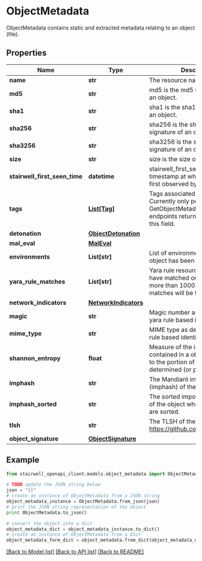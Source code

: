 # ObjectMetadata

ObjectMetadata contains static and extracted metadata relating to an object (file).

## Properties
Name | Type | Description | Notes
------------ | ------------- | ------------- | -------------
**name** | **str** | The resource name of the object. | [optional] 
**md5** | **str** | md5 is the md5 hash signature of an object. | [optional] 
**sha1** | **str** | sha1 is the sha1 hash signature of an object. | [optional] 
**sha256** | **str** | sha256 is the sha256 hash signature of an object. | [optional] 
**sha3256** | **str** | sha3256 is the sha3_256 hash signature of an object. | [optional] 
**size** | **str** | size is the size of the file in bytes. | [optional] 
**stairwell_first_seen_time** | **datetime** | stairwell_first_seen_time is the timestamp at which an object was first observed by Stairwell. | [optional] 
**tags** | [**List[Tag]**](Tag.md) | Tags associated with this object. Currently only populated by GetObjectMetadata. Other endpoints returning objects omit this field. | [optional] 
**detonation** | [**ObjectDetonation**](ObjectDetonation.md) |  | [optional] 
**mal_eval** | [**MalEval**](MalEval.md) |  | [optional] 
**environments** | **List[str]** | List of environments that this object has been seen within. | [optional] 
**yara_rule_matches** | **List[str]** | Yara rule resource names which have matched on this object. If more than 1000 yara rule, the matches will be truncated. | [optional] 
**network_indicators** | [**NetworkIndicators**](NetworkIndicators.md) |  | [optional] 
**magic** | **str** | Magic number as determined by yara rule based identification. | [optional] 
**mime_type** | **str** | MIME type as determined by yara rule based identification. | [optional] 
**shannon_entropy** | **float** | Measure of the information contained in a object as opposed to the portion of the object that is determined (or predictable). | [optional] 
**imphash** | **str** | The Mandiant import hash (imphash) of the object. | [optional] 
**imphash_sorted** | **str** | The sorted import hash (imphash) of the object where the imports are sorted. | [optional] 
**tlsh** | **str** | The TLSH of the object, see https://github.com/trendmicro/tlsh | [optional] 
**object_signature** | [**ObjectSignature**](ObjectSignature.md) |  | [optional] 

## Example

```python
from stairwell_openapi_client.models.object_metadata import ObjectMetadata

# TODO update the JSON string below
json = "{}"
# create an instance of ObjectMetadata from a JSON string
object_metadata_instance = ObjectMetadata.from_json(json)
# print the JSON string representation of the object
print ObjectMetadata.to_json()

# convert the object into a dict
object_metadata_dict = object_metadata_instance.to_dict()
# create an instance of ObjectMetadata from a dict
object_metadata_form_dict = object_metadata.from_dict(object_metadata_dict)
```
[[Back to Model list]](../README.md#documentation-for-models) [[Back to API list]](../README.md#documentation-for-api-endpoints) [[Back to README]](../README.md)


